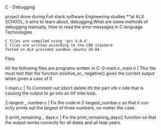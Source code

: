 C - Debugging

project done during Full stack software Engineering studies **at ALX SCHOOL, it aims to learn about, debugging,What are some methods of debugging manually, How to read the error messages in C language
Technologies

    C files are compiled using 'gcc 4.8.4'
    C files are written according to the C90 standard
    Tested on ALX provided sandbox ubuntu 20.04

Files

All the following files are programs written in C: 0-main.c, main.h | This file must test that the function positive_or_ negative() gives the correct output when given a case of 0

1-main.c | To Comment out (don’t delete it!) the part ofe c ode that is causing the output to go into an inf inite loop.

2-largest _ number.c | Fix the code in 2-largest_number.c so that it corr ectly prints out the largest of three numbers, no matter the case.

3-print_remaining _ days.c | Fix the print_remaining_days() function so that the output works correctly for all dates and all leap years.

